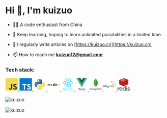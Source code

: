 <h1 align="left">Hi 👋, I'm kuizuo</h1>

- 👨‍💻 A code enthusiast from China

- 🌱 Keep learning, hoping to learn unlimited possibilities in a limited time.

- 📝 I regularly write articles on [https://kuizuo.cn](https://kuizuo.cn)

- 📫 How to reach me **kuizuo12@gmail.com**

<h3 align="left">Tech stack:</h3>
<p align="left">
  <a href="https://developer.mozilla.org/en-US/docs/Web/JavaScript" target="_blank" rel="noopener noreferrer"><img
      src="https://raw.githubusercontent.com/devicons/devicon/master/icons/javascript/javascript-original.svg"
      alt="javascript" height="40" />
  </a>
  <a href="https://www.typescriptlang.org/" target="_blank" rel="noopener noreferrer"><img
      src="https://raw.githubusercontent.com/devicons/devicon/master/icons/typescript/typescript-original.svg"
      alt="typescript" height="40" />
  </a>
  <a href="https://www.python.org" target="_blank" rel="noopener noreferrer"><img
      src="https://raw.githubusercontent.com/devicons/devicon/master/icons/python/python-original.svg" alt="python"
      height="40" />
  </a>
  <a href="https://nodejs.org" target="_blank" rel="noopener noreferrer"><img
      src="https://raw.githubusercontent.com/devicons/devicon/master/icons/nodejs/nodejs-original-wordmark.svg"
      alt="nodejs" height="40" />
  </a>
  <a href="https://reactjs.org/" target="_blank" rel="noopener noreferrer"><img
      src="https://raw.githubusercontent.com/devicons/devicon/master/icons/react/react-original-wordmark.svg"
      alt="react" height="40" />
  </a>
  <a href="https://vuejs.org/" target="_blank" rel="noopener noreferrer"><img
      src="https://raw.githubusercontent.com/devicons/devicon/master/icons/vuejs/vuejs-original-wordmark.svg"
      alt="vuejs" height="40" />
  </a>
  <a href="https://www.mongodb.com/" target="_blank" rel="noopener noreferrer"><img
      src="https://raw.githubusercontent.com/devicons/devicon/master/icons/mongodb/mongodb-original-wordmark.svg"
      alt="mongodb" height="40" />
  </a>
  <a href="https://www.mysql.com/" target="_blank" rel="noopener noreferrer"><img
      src="https://raw.githubusercontent.com/devicons/devicon/master/icons/mysql/mysql-original-wordmark.svg"
      alt="mysql" height="40" />
  </a>
  <a href="https://redis.io" target="_blank" rel="noopener noreferrer"><img
      src="https://raw.githubusercontent.com/devicons/devicon/master/icons/redis/redis-original-wordmark.svg"
      alt="redis" height="40" />
  </a>
</p>

<p>
  <img align="center" src="https://github-readme-stats.vercel.app/api/top-langs?username=kuizuo&theme=react&show_icons=true&locale=en&layout=compact" alt="kuizuo" />
</p>
<p>
  <img align="center" src="https://github-readme-stats.vercel.app/api?username=kuizuo&theme=react&show_icons=true&layout=compact" alt="kuizuo" />
</p>

